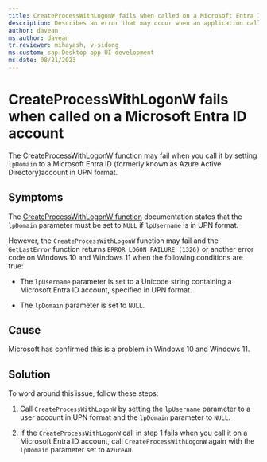 ```yaml
---
title: CreateProcessWithLogonW fails when called on a Microsoft Entra ID account 
description: Describes an error that may occur when an application calls CreateProcessWithLogonW on a Microsoft Entra ID account in UPN format.
author: davean
ms.author: davean
tr.reviewer: mihayash, v-sidong
ms.custom: sap:Desktop app UI development
ms.date: 08/21/2023
---
```


# CreateProcessWithLogonW fails when called on a Microsoft Entra ID account

The [CreateProcessWithLogonW function](/windows/win32/api/winbase/nf-winbase-createprocesswithlogonw) may fail when you call it by setting `lpDomain` to a Microsoft Entra ID (formerly known as Azure Active Directory)account in UPN format.

## Symptoms

The [CreateProcessWithLogonW function](/windows/win32/api/winbase/nf-winbase-createprocesswithlogonw) documentation states that the `lpDomain` parameter must be set to `NULL` if `lpUsername` is in UPN format.

However, the `CreateProcessWithLogonW` function may fail and the `GetLastError` function returns `ERROR_LOGON_FAILURE (1326)` or another error code on Windows 10 and Windows 11 when the following conditions are true:

- The `lpUsername` parameter is set to a Unicode string containing a Microsoft Entra ID account, specified in UPN format.

- The `lpDomain` parameter is set to `NULL`.

## Cause

Microsoft has confirmed this is a problem in Windows 10 and Windows 11.

## Solution

To word around this issue, follow these steps:

1. Call `CreateProcessWithLogonW` by setting the `lpUsername` parameter to a user account in UPN format and the `lpDomain` parameter to `NULL`.

1. If the `CreateProcessWithLogonW` call in step 1 fails when you call it on a Microsoft Entra ID account, call `CreateProcessWithLogonW` again with the `lpDomain` parameter set to `AzureAD`.

